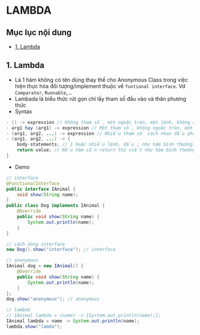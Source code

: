 # LAMBDA

## Mục lục nội dung

  - [1. Lambda](#1-lambda)

## 1. Lambda 

- Là 1 hàm không có tên dùng thay thế cho Anonymous Class trong việc hiện thực hóa đối tượng/implement thuộc về `funtional interface`. Vd `Comparator`, `Runnable`,...
- Lambada là biểu thức rút gọn chỉ lấy tham số đầu vào và thân phương thức
- Syntax

```java
- () -> expression // Không tham số, một ngoặc tròn, một lệnh, không dấu ;
- arg1 hay (arg1) -> expression // Một tham số, không ngoặc tròn, một lệnh, không dấu ;
- (arg1, arg2, ...) -> expression // Nhiều tham số cách nhau dấu phẩy, một lệnh, không dấu ;
- (arg1, arg2, ...) -> { 
    body-statements; // 1 hoặc nhiều lệnh, dấu ; như hàm bình thường
    return value; // Nếu hàm cần return thì viết như hàm bình thường
} 
```

- Demo

```java
// interface
@FunctionalInterface
public interface IAnimal {
    void show(String name);
}
public class Dog implements IAnimal {
    @Override
    public void show(String name) {
        System.out.println(name);
    }
}

// cách dùng interface 
new Dog().show("interface"); // interface

// anonymous
IAnimal dog = new IAnimal() {
    @Override
    public void show(String name) {
        System.out.println(name);
    }
};
dog.show("anonymous"); // anonymous

// lambda
// IAnimal lambda = (name) -> {System.out.println(name);}; 
IAnimal lambda = name -> System.out.println(name);
lambda.show("lamda");
```

